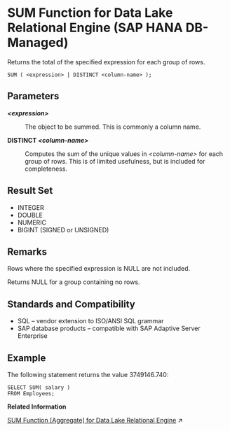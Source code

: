 <!-- loiod656f224db9a4567a7ba604993702e94 -->

# SUM Function for Data Lake Relational Engine \(SAP HANA DB-Managed\)

Returns the total of the specified expression for each group of rows.



```
SUM ( <expression> | DISTINCT <column-name> );
```



<a name="loiod656f224db9a4567a7ba604993702e94__section_tzl_lq5_vrb"/>

## Parameters


<dl>
<dt><b>

*<expression\>*

</b></dt>
<dd>

The object to be summed. This is commonly a column name.



</dd><dt><b>

DISTINCT *<column-name\>*

</b></dt>
<dd>

Computes the sum of the unique values in *<column-name\>* for each group of rows. This is of limited usefulness, but is included for completeness.



</dd>
</dl>



<a name="loiod656f224db9a4567a7ba604993702e94__section_kkv_lq5_vrb"/>

## Result Set

-   INTEGER
-   DOUBLE
-   NUMERIC
-   BIGINT \(SIGNED or UNSIGNED\)



<a name="loiod656f224db9a4567a7ba604993702e94__section_v1k_mq5_vrb"/>

## Remarks

Rows where the specified expression is NULL are not included.

Returns NULL for a group containing no rows.



<a name="loiod656f224db9a4567a7ba604993702e94__section_ejv_mq5_vrb"/>

## Standards and Compatibility

-   SQL – vendor extension to ISO/ANSI SQL grammar
-   SAP database products – compatible with SAP Adaptive Server Enterprise



<a name="loiod656f224db9a4567a7ba604993702e94__section_ylf_nq5_vrb"/>

## Example

The following statement returns the value 3749146.740:

```
SELECT SUM( salary )
FROM Employees;
```

**Related Information**  


[SUM Function \[Aggregate\] for Data Lake Relational Engine](https://help.sap.com/viewer/19b3964099384f178ad08f2d348232a9/2023_4_QRC/en-US/a5889fe484f21015b024abf6dcede473.html "Returns the total of the specified expression for each group of rows.") :arrow_upper_right:

